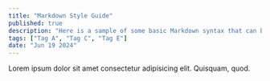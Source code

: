 ```yaml
---
title: "Markdown Style Guide"
published: true
description: "Here is a sample of some basic Markdown syntax that can be used when writing Markdown content."
tags: ["Tag A", "Tag C", "Tag E"]
date: "Jun 19 2024"
---
```

Lorem ipsum dolor sit amet consectetur adipisicing elit. Quisquam, quod.